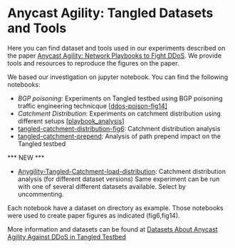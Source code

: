 # Anycast Agility: Tangled Datasets and Tools   

Here you can find dataset and tools used in our experiments described on the paper [Anycast Agility: Network Playbooks to Fight DDoS](https://ant.isi.edu/bib/Rizvi22a.html). We provide tools and resources to reproduce the figures on the paper. 

We based our investigation on jupyter notebook. You can find the following notebooks:

- *BGP poisoning*: Experiments on Tangled testbed using BGP poisoning traffic engineering technicque [[ddos-poison-fig14]](https://github.com/LMBertholdo/anygility-pynb-usenix/blob/main/ddos-poison-fig14/graph-poison-path.ipynb) 
- *Catchment Distribution*: Experiments on catchment distribution using different setups [[playbook_analysis]](https://github.com/LMBertholdo/anygility-pynb-usenix/blob/main/playbook_analysis/Playbook-Analysis-Tangled-Catchment-load-distribution.ipynb)
- [tangled-catchment-distribution-fig6](https://github.com/LMBertholdo/anygility-pynb-usenix/blob/main/tangled-catchment-distribution-fig6/Tangled-Catchment-load-distribution-usenix-fig6.ipynb): Catchment distribution analysis
- [tangled-catchment-prepend](https://github.com/LMBertholdo/anygility-pynb-usenix/blob/main/tangled-catchment-prepend/Tangled-Catchment-load-distribution.ipynb): Analysis of path prepend impact on the Tangled testbed

*** NEW ***
- [Anygility-Tangled-Catchment-load-distribution](https://github.com/LMBertholdo/anygility-pynb-usenix/blob/main/tangled-catchment-distribution-fig6/Anygility-Tangled-Catchment-load-distribution.ipynb): Catchment distribution analysis (for different dataset versions)
Same experiment can be run with one of several different datasets available. Select by uncommenting.

Each notebook have a dataset on directory as example. Those notebooks were used to create paper figures as indicated (fig6,fig14).

More information and datasets can be found at [Datasets About Anycast Agility Against DDoS in Tangled Testbed](https://ant.isi.edu/datasets/anycast/anycast_against_ddos/tangled/index.html)
